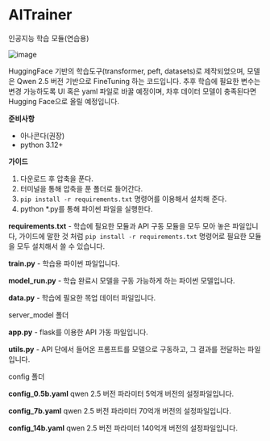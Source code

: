 # AITrainer
인공지능 학습 모듈(연습용)

![image](https://github.com/user-attachments/assets/2501d559-aada-431b-995e-48c11372ce9d)

HuggingFace 기반의 학습도구(transformer, peft, datasets)로 제작되었으며, 모델은 Qwen 2.5 버전 기반으로 FineTuning 하는 코드입니다.
추후 학습에 필요한 변수는 변경 가능하도록 UI 혹은 yaml 파일로 바꿀 예정이며, 차후 데이터 모델이 충족된다면 Hugging Face으로 올릴 예정입니다.

**준비사항**
 - 아나콘다(권장)
 - python 3.12+

**가이드**
1. 다운로드 후 압축을 푼다.
2. 터미널을 통해 압축을 푼 폴더로 들어간다.
3. ``` pip install -r requirements.txt ``` 명령어를 이용해서 설치해 준다.
4. python *.py를 통해 파이썬 파일을 실행한다.

**requirements.txt** - 학습에 필요한 모듈과 API 구동 모듈을 모두 모아 놓은 파일입니다, 
가이드에 말한 것 처럼 ``` pip install -r requirements.txt ``` 명령어로 필요한 모듈을 모두 설치해서 쓸 수 있습니다.

**train.py** - 학습용 파이썬 파일입니다.

**model_run.py** - 학습 완료시 모델을 구동 가능하게 하는 파이썬 모델입니다.

**data.py** - 학습에 필요한 목업 데이터 파일입니다.

server_model 폴더

**app.py** - flask를 이용한 API 가동 파일입니다.

**utils.py** - API 단에서 들어온 프롬프트를 모델으로 구동하고, 그 결과를 전달하는 파일입니다.

config 폴더

**config_0.5b.yaml**
qwen 2.5 버전 파라미터 5억개 버전의 설정파일입니다.

**config_7b.yaml**
qwen 2.5 버전 파라미터 70억개 버전의 설정파일입니다.

**config_14b.yaml**
qwen 2.5 버전 파라미터 140억개 버전의 설정파일입니다.
